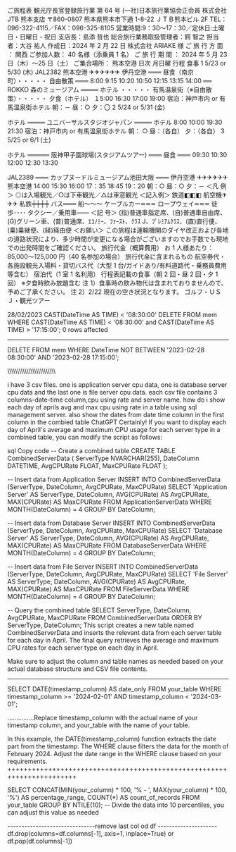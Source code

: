
ご旅程表
観光庁長官登録旅行業 第 64 号
(一社)日本旅行業協会正会員
株式会社 JTB
熊本支店
〒860-0807 熊本県熊本市下通 1-8-22 ＪＴＢ熊本ビル 2F
TEL：096-322-4115／FAX：096-325-8105
営業時間:9：30～17：30／定休日:土曜日・日曜日・祝日
支店長：島添 哲也
総合旅行業務取扱管理者：鍔 智之
担当者：大谷 祐人
作成日：2024 年 2 月 22 日
株式会社 ARIAKE 様
ご 旅 行 方 面 ： 関西 ご参加人数： 40 名様（添乗員 1 名）
ご 旅 行 期 間 ： 2024 年 5 月 23 日（木）～25 日（土） ご集合場所： 熊本空港
日次 月日曜 行程 食事
1
5/23
or
5/30
(木)
 JAL2382 
熊本空港 ✈✈✈✈✈✈ 伊丹空港 ═══ 昼食（南京町）・・・・・ 自由散策 ═══
8:00 9:15 10:20 10:50 12:15 13:15 14:00
══ ROKKO 森のミュージアム ════ ホテル ・・・・・ 有馬温泉街（※自由散策）・・・・・ 夕食（ホテル） 
１5:00 16:30 17:00 19:00
 宿泊：神戸市内 or 有馬温泉街ホテル
朝：－
昼：○
夕：〇
2
5/24
or
5/31
(金)
 
ホテル ════ ユニバーサルスタジオジャパン ════ ホテル
8:00 10:00 19:30 21:30
 宿泊：神戸市内 or 有馬温泉街ホテル
朝： ○
昼：（各自）
夕：（各自）
3
5/25
or
6/1
(土)
 
ホテル ═════ 阪神甲子園球場(スタジアムツアー) ═══ 昼食 ═══
 09:30 10:30 12:00 12:30 13:30
 
 
 JAL2389 
═══ カップヌードルミュージアム池田大阪 ═══ 伊丹空港 ✈✈✈✈✈✈ 熊本空港
14:00 15:30 16:00 17：35 18:45 19：20
朝：○
昼：○
夕：－
＜凡 例＞ ◎は入場観光／○は下車観光／△は車窓観光 ＜記入例＞ 鉄道◧◧◧ 航空機✈✈✈ 私鉄╪╪╪╪ バス═══ 船～～～ ケーブルカー≂≂≂ ロープウェイ≂≂≂ 徒歩････ タクシー／乗用車――
＜記 号＞ (指)普通車指定席、(自)普通車自由席、(G)グリーン車、(普)普通席、ｴｺﾉﾐｰ、ﾌｧｰｽﾄ、ｸﾗｽ J、ﾌﾟﾚﾐｱﾑｸﾗｽ、(直)直行便、(乗)乗継便、(経)経由便
＜お願い＞ この旅程は運輸機関のダイヤ改正および各地の道路状況により、多少時間が変更になる場合がございますのでお手数でも現地での出発時間をご確認ください。
旅行代金（概算費用）
お 1 人様あたり：85,000～125,000 円（40 名参加の場合）
旅行代金に含まれるもの
航空券代・各施設観光入場料・貸切バス代（大型 1 台/ガイドあり/有料道路代・乗務員費用等含む）
宿泊代（1 室 1 名利用）
行程表記載の食事（朝 2 回・昼 2 回・夕 1 回）
※夕食時飲み放題含む
注 1）食事時の飲み物代は含まれておりませんので、予めご了承ください。
注 2）2/22 現在の空き状況となります。
ゴルフ・ＵＳＪ・観光ツアー


28/02/2023
CAST(DateTime AS TIME) < '08:30:00' DELETE FROM mem
WHERE CAST(DateTime AS TIME) < '08:30:00' and CAST(DateTime AS TIME) > '17:15:00';
0 rows affected

-------------------------------------

DELETE FROM mem
WHERE DateTime NOT BETWEEN '2023-02-28 08:30:00' AND '2023-02-28 17:15:00';


\\\\\\\\\\\\\\\\\\\\\\\\\\\\\\\\\\\\\\\\\\\\\\\\\\





i have 3 csv files. one is application server cpu data, one is database server cpu data and the last one is file server cpu data. each csv file contains 3 columns-date-time column,cpu using rate and server name. how do i show each day of  aprils avg and max cpu using rate in a table using sql management server. also show the dates from date time column in the first column in the combied table
ChatGPT
Certainly! If you want to display each day of April's average and maximum CPU usage for each server type in a combined table, you can modify the script as follows:

sql
Copy code
-- Create a combined table
CREATE TABLE CombinedServerData (
    ServerType NVARCHAR(255),
    DateColumn DATETIME,
    AvgCPURate FLOAT,
    MaxCPURate FLOAT
);

-- Insert data from Application Server
INSERT INTO CombinedServerData (ServerType, DateColumn, AvgCPURate, MaxCPURate)
SELECT 
    'Application Server' AS ServerType, 
    DateColumn, 
    AVG(CPURate) AS AvgCPURate, 
    MAX(CPURate) AS MaxCPURate
FROM 
    ApplicationServerData
WHERE 
    MONTH(DateColumn) = 4
GROUP BY 
    DateColumn;

-- Insert data from Database Server
INSERT INTO CombinedServerData (ServerType, DateColumn, AvgCPURate, MaxCPURate)
SELECT 
    'Database Server' AS ServerType, 
    DateColumn, 
    AVG(CPURate) AS AvgCPURate, 
    MAX(CPURate) AS MaxCPURate
FROM 
    DatabaseServerData
WHERE 
    MONTH(DateColumn) = 4
GROUP BY 
    DateColumn;

-- Insert data from File Server
INSERT INTO CombinedServerData (ServerType, DateColumn, AvgCPURate, MaxCPURate)
SELECT 
    'File Server' AS ServerType, 
    DateColumn, 
    AVG(CPURate) AS AvgCPURate, 
    MAX(CPURate) AS MaxCPURate
FROM 
    FileServerData
WHERE 
    MONTH(DateColumn) = 4
GROUP BY 
    DateColumn;

-- Query the combined table
SELECT 
    ServerType,
    DateColumn,
    AvgCPURate,
    MaxCPURate
FROM 
    CombinedServerData
ORDER BY 
    ServerType, DateColumn;
This script creates a new table named CombinedServerData and inserts the relevant data from each server table for each day in April. The final query retrieves the average and maximum CPU rates for each server type on each day in April.

Make sure to adjust the column and table names as needed based on your actual database structure and CSV file contents.


--------------------------------------------------------------------------
SELECT DATE(timestamp_column) AS date_only
FROM your_table
WHERE timestamp_column >= '2024-02-01' AND timestamp_column < '2024-03-01';


...............Replace timestamp_column with the actual name of your timestamp column, and your_table with the name of your table.

In this example, the DATE(timestamp_column) function extracts the date part from the timestamp. The WHERE clause filters the data for the month of February 2024. Adjust the date range in the WHERE clause based on your requirements.
+++++++++++++++++++++++++++++++++++++++++++++++++++++++++++++++++++++++

SELECT
  CONCAT(MIN(your_column) * 100, '% - ', MAX(your_column) * 100, '%') AS percentage_range,
  COUNT(*) AS count_of_records
FROM
  your_table
GROUP BY
  NTILE(10); -- Divide the data into 10 percentiles, you can adjust this value as needed

-------------------------------remove last col od df ---------------------
df.drop(columns=df.columns[-1],  axis=1,  inplace=True)
or
df.pop(df.columns[-1])







